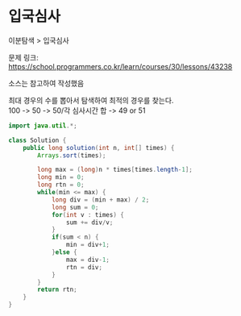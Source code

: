 # 입국심사

이분탐색 > 입국심사

문제 링크: https://school.programmers.co.kr/learn/courses/30/lessons/43238

소스는 참고하여 작성했음<br>

최대 경우의 수를 뽑아서 탐색하여 최적의 경우를 찾는다.<br>
100 -> 50 -> 50/각 심사시간 합 -> 49 or 51<br>

```java
import java.util.*;

class Solution {
    public long solution(int n, int[] times) {
        Arrays.sort(times);

        long max = (long)n * times[times.length-1];
        long min = 0;
        long rtn = 0;
        while(min <= max) {
            long div = (min + max) / 2;
            long sum = 0;
            for(int v : times) {
                sum += div/v;
            }
            if(sum < n) {
                min = div+1;
            }else {
                max = div-1;
                rtn = div;
            }
        }
        return rtn;
    }
}
```
